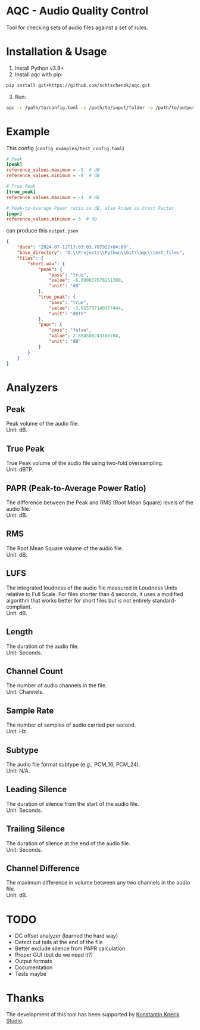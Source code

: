 # AQC - Audio Quality Control

Tool for checking sets of audio files against a set of rules.

# Installation & Usage
1. Install Python v3.9+
2. Install aqc with pip:
```bash
pip install git+https://github.com/schtschenok/aqc.git
```
3. Run:
```bash
aqc -c /path/to/config.toml -i /path/to/input/folder -o /path/to/output/file.json
```

# Example
This config (`config_examples/test_config.toml`)
```toml
# Peak
[peak]
reference_values.maximum = -3  # dB
reference_values.minimum = -9  # dB

# True Peak
[true_peak]
reference_values.maximum = -1  # dB

# Peak-to-Average Power ratio in dB, also known as Crest Factor
[papr]
reference_values.minimum = 3  # dB
```
can produce this `output.json`
```json
{
    "date": "2024-07-12T17:03:03.707922+04:00",
    "base_directory": "D:\\Projects\\Python\\Git\\aqc\\test_files",
    "files": {
        "short.wav": {
            "peak": {
                "pass": "true",
                "value": -6.000037678251388,
                "unit": "dB"
            },
            "true_peak": {
                "pass": "true",
                "value": -3.915757140377444,
                "unit": "dBTP"
            },
            "papr": {
                "pass": "false",
                "value": 2.884500243168704,
                "unit": "dB"
            }
        }
    }
}
```

# Analyzers

## Peak
Peak volume of the audio file.  
Unit: dB.

## True Peak
True Peak volume of the audio file using two-fold oversampling.  
Unit: dBTP.

## PAPR (Peak-to-Average Power Ratio)
The difference between the Peak and RMS (Root Mean Square) levels of the audio file.  
Unit: dB.

## RMS
The Root Mean Square volume of the audio file.  
Unit: dB.

## LUFS
The integrated loudness of the audio file measured in Loudness Units relative to Full Scale. For files shorter than 4 seconds, it uses a modified algorithm that works better for short files but is not entirely standard-compliant.  
Unit: dB.

## Length
The duration of the audio file.  
Unit: Seconds.

## Channel Count
The number of audio channels in the file.  
Unit: Channels.

## Sample Rate
The number of samples of audio carried per second.  
Unit: Hz.

## Subtype
The audio file format subtype (e.g., PCM_16, PCM_24).  
Unit: N/A.

## Leading Silence
The duration of silence from the start of the audio file.  
Unit: Seconds.

## Trailing Silence
The duration of silence at the end of the audio file.  
Unit: Seconds.

## Channel Difference
The maximum difference in volume between any two channels in the audio file.  
Unit: dB.

# TODO
* DC offset analyzer (learned the hard way)
* Detect cut tails at the end of the file
* Better exclude silence from PAPR calculation
* Proper GUI (but do we need it?)
* Output formats
* Documentation
* Tests maybe

# Thanks
The development of this tool has been supported by [Konstantin Knerik Studio](https://www.linkedin.com/company/konstantin-knerik-studio/).
